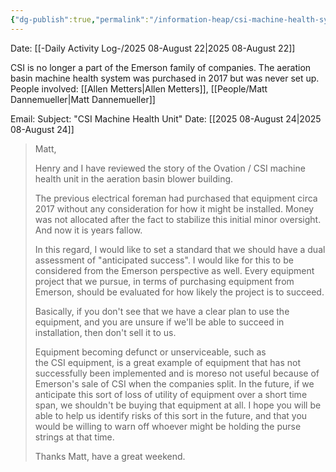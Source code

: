 ```yaml
---
{"dg-publish":true,"permalink":"/information-heap/csi-machine-health-system/","noteIcon":"","created":"2025-08-22T14:51:02.058-05:00"}
---
```


Date: [[-Daily Activity Log-/2025 08-August 22\|2025 08-August 22]]

CSI is no longer a part of the Emerson family of companies.
The aeration basin machine health system was purchased in 2017 but was never set up.
People involved: [[Allen Metters\|Allen Metters]], [[People/Matt Dannemueller\|Matt Dannemueller]]


Email: Subject: "CSI Machine Health Unit"
Date: [[2025 08-August 24\|2025 08-August 24]]
> Matt,
> 
> Henry and I have reviewed the story of the Ovation / CSI machine health unit in the aeration basin blower building.
> 
>   
> 
> The previous electrical foreman had purchased that equipment circa 2017 without any consideration for how it might be installed. Money was not allocated after the fact to stabilize this initial minor oversight. And now it is years fallow. 
> 
>   
> 
> In this regard, I would like to set a standard that we should have a dual assessment of "anticipated success". I would like for this to be considered from the Emerson perspective as well. Every equipment project that we pursue, in terms of purchasing equipment from Emerson, should be evaluated for how likely the project is to succeed.
> 
>   
> 
> Basically, if you don't see that we have a clear plan to use the equipment, and you are unsure if we'll be able to succeed in installation, then don't sell it to us. 
> 
>   
> 
> Equipment becoming defunct or unserviceable, such as the CSI equipment, is a great example of equipment that has not successfully been implemented and is moreso not useful because of Emerson's sale of CSI when the companies split. In the future, if we anticipate this sort of loss of utility of equipment over a short time span, we shouldn't be buying that equipment at all. I hope you will be able to help us identify risks of this sort in the future, and that you would be willing to warn off whoever might be holding the purse strings at that time.
> 
>   
>
> Thanks Matt, have a great weekend.